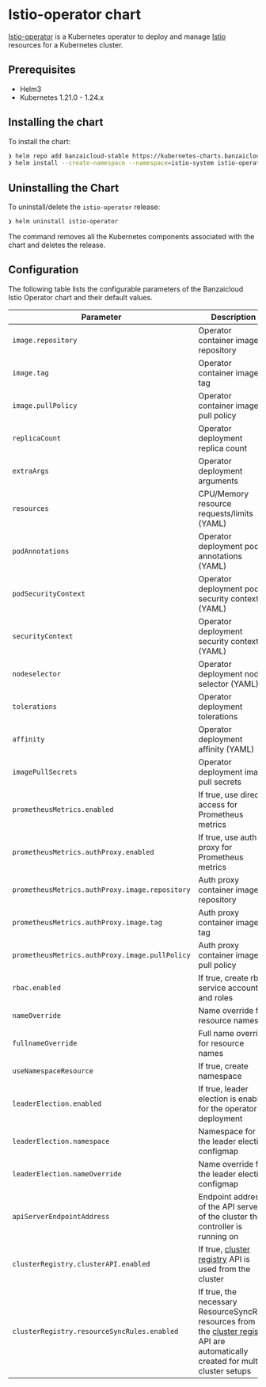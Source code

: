 # Istio-operator chart

[Istio-operator](https://github.com/banzaicloud/istio-operator/tree/release-1.15) is a Kubernetes operator to deploy and manage [Istio](https://istio.io/) resources for a Kubernetes cluster.

## Prerequisites

- Helm3
- Kubernetes 1.21.0 - 1.24.x

## Installing the chart

To install the chart:

```bash
❯ helm repo add banzaicloud-stable https://kubernetes-charts.banzaicloud.com
❯ helm install --create-namespace --namespace=istio-system istio-operator banzaicloud-stable/istio-operator
```

## Uninstalling the Chart

To uninstall/delete the `istio-operator` release:

```bash
❯ helm uninstall istio-operator
```

The command removes all the Kubernetes components associated with the chart and deletes the release.

## Configuration

The following table lists the configurable parameters of the Banzaicloud Istio Operator chart and their default values.

| Parameter                                      | Description                                                                                                                                                                                         | Default                                                                                  |
|------------------------------------------------|-----------------------------------------------------------------------------------------------------------------------------------------------------------------------------------------------------|------------------------------------------------------------------------------------------|
| `image.repository`                             | Operator container image repository                                                                                                                                                                 | `ghcr.io/banzaicloud/istio-operator`                                                     |
| `image.tag`                                    | Operator container image tag                                                                                                                                                                        | `v2.15.10`                                                                                |
| `image.pullPolicy`                             | Operator container image pull policy                                                                                                                                                                | `IfNotPresent`                                                                           |
| `replicaCount`                                 | Operator deployment replica count                                                                                                                                                                   | `1`                                                                                      |
| `extraArgs`                                    | Operator deployment arguments                                                                                                                                                                       | `[]`                                                                                     |
| `resources`                                    | CPU/Memory resource requests/limits (YAML)                                                                                                                                                          | Memory: `256Mi`, CPU: `200m`                                                             |
| `podAnnotations`                               | Operator deployment pod annotations (YAML)                                                                                                                                                          | sidecar.istio.io/inject: `"false"`                                                       |
| `podSecurityContext`                           | Operator deployment pod security context (YAML)                                                                                                                                                     | `fsGroup: 1337`                                                                          |
| `securityContext`                              | Operator deployment security context (YAML)                                                                                                                                                         | runAsUser: `1337`, runAsGroup: `1337`, runAsNonRoot: `true`, capabilities: `drop: - ALL` |
| `nodeselector`                                 | Operator deployment node selector (YAML)                                                                                                                                                            | `{}`                                                                                     |
| `tolerations`                                  | Operator deployment tolerations                                                                                                                                                                     | `[]`                                                                                     |
| `affinity`                                     | Operator deployment affinity (YAML)                                                                                                                                                                 | `{}`                                                                                     |
| `imagePullSecrets`                             | Operator deployment image pull secrets                                                                                                                                                              | `[]`                                                                                     |
| `prometheusMetrics.enabled`                    | If true, use direct access for Prometheus metrics                                                                                                                                                   | `true`                                                                                   |
| `prometheusMetrics.authProxy.enabled`          | If true, use auth proxy for Prometheus metrics                                                                                                                                                      | `true`                                                                                   |
| `prometheusMetrics.authProxy.image.repository` | Auth proxy container image repository                                                                                                                                                               | `gcr.io/kubebuilder/kube-rbac-proxy`                                                     |
| `prometheusMetrics.authProxy.image.tag`        | Auth proxy container image tag                                                                                                                                                                      | `v0.8.0`                                                                                 |
| `prometheusMetrics.authProxy.image.pullPolicy` | Auth proxy container image pull policy                                                                                                                                                              | `IfNotPresent`                                                                           |
| `rbac.enabled`                                 | If true, create rbac service account and roles                                                                                                                                                      | `true`                                                                                   |
| `nameOverride`                                 | Name override for resource names                                                                                                                                                                    | `""`                                                                                     |
| `fullnameOverride`                             | Full name override for resource names                                                                                                                                                               | `""`                                                                                     |
| `useNamespaceResource`                         | If true, create namespace                                                                                                                                                                           | `false`                                                                                  |
| `leaderElection.enabled`                       | If true, leader election is enabled for the operator deployment                                                                                                                                     | `false`                                                                                  |
| `leaderElection.namespace`                     | Namespace for the leader election configmap                                                                                                                                                         | `istio-system`                                                                           |
| `leaderElection.nameOverride`                  | Name override for the leader election configmap                                                                                                                                                     | `""`                                                                                     |
| `apiServerEndpointAddress`                     | Endpoint address of the API server of the cluster the controller is running on                                                                                                                      | `""`                                                                                     |
| `clusterRegistry.clusterAPI.enabled`           | If true, [cluster registry](https://github.com/cisco-open/cluster-registry-controller/api) API is used from the cluster                                                                             | `false`                                                                                  |
| `clusterRegistry.resourceSyncRules.enabled`    | If true, the necessary ResourceSyncRule resources from the [cluster registry](https://github.com/cisco-open/cluster-registry-controller/api) API are automatically created for multi cluster setups | `false`                                                                                  |
